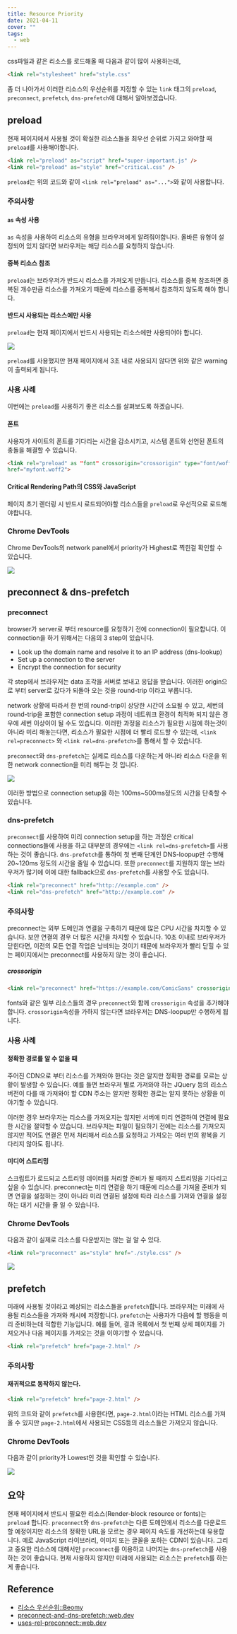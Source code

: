 ```yaml
---
title: Resource Priority
date: 2021-04-11
cover: ""
tags:
  - web
---
```


<!--truncate-->

css파일과 같은 리소스를 로드해올 때 다음과 같이 많이 사용하는데,

```html
<link rel="stylesheet" href="style.css"
```

좀 더 나아가서 이러한 리소스의 우선순위를 지정할 수 있는 `link` 태그의 `preload`, `preconnect`, `prefetch`, `dns-prefetch`에 대해서 알아보겠습니다.

## preload

현재 페이지에서 사용될 것이 확실한 리소스들을 최우선 순위로 가지고 와야할 때 `preload`를 사용해야합니다.

```html
<link rel="preload" as="script" href="super-important.js" />
<link rel="preload" as="style" href="critical.css" />
```

`preload`는 위의 코드와 같이 `<link rel="preload" as="...">`와 같이 사용합니다.

### 주의사항

#### `as` 속성 사용

`as` 속성을 사용하여 리소스의 유형을 브라우저에게 알려줘야합니다. 올바른 유형이 설정되어 있지 않다면 브라우저는 해당 리소스를 요청하지 않습니다.

#### 중복 리소스 참조

`preload`는 브라우저가 반드시 리소스를 가져오게 만듭니다. 리소스를 중복 참조하면 중복된 개수만큼 리소스를 가져오기 때문에 리소스를 중복해서 참조하지 않도록 해야 합니다.

#### 반드시 사용되는 리소스에만 사용

`preload`는 현재 페이지에서 반드시 사용되는 리소스에만 사용되어야 합니다.

![](../images/preload-warning.png)

`preload`를 사용했지만 현재 페이지에서 3초 내로 사용되지 않다면 위와 같은 warning이 출력되게 됩니다.

### 사용 사례

이번에는 `preload`를 사용하기 좋은 리소스를 살펴보도록 하겠습니다.

#### 폰트

사용자가 사이트의 폰트를 기다리는 시간을 감소시키고, 시스템 폰트와 선언된 폰트의 충돌을 해결할 수 있습니다.

```html
<link rel="preload" as "font" crossorigin="crossorigin" type="font/woff2"
href="myfont.woff2">
```

#### Critical Rendering Path의 CSS와 JavaScript

페이지 초기 렌더링 시 반드시 로드되어야할 리소스들을 `preload`로 우선적으로 로드해야합니다.

### Chrome DevTools

Chrome DevTools의 network panel에서 priority가 Highest로 찍힌걸 확인할 수 있습니다.

![](../images/preload-highest.png)

## preconnect & dns-prefetch

### preconnect

browser가 server로 부터 resource를 요청하기 전에 connection이 필요합니다. 이 connection을 하기 위해서는 다음의 3 step이 있습니다.

- Look up the domain name and resolve it to an IP address (dns-lookup)
- Set up a connection to the server
- Encrypt the connection for security

각 step에서 브라우저는 data 조각을 서버로 보내고 응답을 받습니다. 이러한 origin으로 부터 server로 갔다가 되돌아 오는 것을 round-trip 이라고 부릅니다.

network 상황에 따라서 한 번의 round-trip이 상당한 시간이 소요될 수 있고, 세번의 round-trip을 포함한 connection setup 과정이 네트워크 환경이 최적화 되지 않은 경우에 세번 이상이이 될 수도 있습니다. 이러한 과정을 리소스가 필요한 시점에 하는것이 아니라 미리 해놓는다면, 리소스가 필요한 시점에 더 빨리 로드할 수 있는데, `<link rel=preconnect>` 와 `<link rel=dns-prefetch>`를 통해서 할 수 있습니다.

`preconnect`와 `dns-prefetch`는 실제로 리소스를 다운하는게 아니라 리소스 다운을 위한 network connection을 미리 해두는 것 입니다.

![](../images/preconnect.png)

이러한 방법으로 connection setup을 하는 100ms~500ms정도의 시간을 단축할 수 있습니다.

### dns-prefetch

`preconnect`를 사용하여 미리 connection setup을 하는 과정은 critical connections들에 사용을 하고 대부분의 경우에는 `<link rel=dns-prefetch>`를 사용하는 것이 좋습니다. `dns-prefetch`를 통하여 첫 번째 단계인 DNS-loopup만 수행해 20~120ms 정도의 시간을 줄일 수 있습니다.
또한 `preconnect`를 지원하지 않는 브라우저가 많기에 이에 대한 fallback으로 `dns-prefetch`를 사용할 수도 있습니다.

```html
<link rel="preconnect" href="http://example.com" />
<link rel="dns-prefetch" href="http://example.com" />
```

### 주의사항

preconnect는 외부 도메인과 연결을 구축하기 때문에 많은 CPU 시간을 차지할 수 있습니다. 보안 연결의 경우 더 많은 시간을 차지할 수 있습니다. 10초 이내로 브라우저가 닫힌다면, 이전의 모든 연결 작업은 낭비되는 것이기 때문에 브라우저가 빨리 닫힐 수 있는 페이지에서는 preconnect를 사용하지 않는 것이 좋습니다.

##### crossorigin

```html
<link rel="preconnect" href="https://example.com/ComicSans" crossorigin />
```

fonts와 같은 일부 리소스들의 경우 `preconnect`와 함께 `crossorigin` 속성을 추가해야합니다.
`crossorigin`속성을 가하지 않는다면 브라우저는 DNS-loopup만 수행하게 됩니다.

### 사용 사례

#### 정확한 경로를 알 수 없을 때

주어진 CDN으로 부터 리소스를 가져와야 한다는 것은 알지만 정확한 경로를 모르는 상황이 발생할 수 있습니다. 예를 들면 브라우저 별로 가져와야 하는 JQuery 등의 리소스 버전이 다를 때 가져와야 할 CDN 주소는 알지만 정확한 경로는 알지 못하는 상황을 이야기할 수 있습니다.

이러한 경우 브라우저는 리소스를 가져오지는 않지만 서버에 미리 연결하여 연결에 필요한 시간을 절약할 수 있습니다. 브라우저는 파일이 필요하기 전에는 리소스를 가져오지 않지만 적어도 연결은 먼저 처리해서 리소스를 요청하고 가져오는 여러 번의 왕복을 기다리지 않아도 됩니다.

#### 미디어 스트리밍

스크립트가 로드되고 스트리밍 데이터를 처리할 준비가 될 때까지 스트리밍을 기다리고 싶을 수 있습니다. preconnect는 미리 연결을 하기 때문에 리소스를 가져올 준비가 되면 연결을 설정하는 것이 아니라 미리 연결된 설정에 따라 리소스를 가져와 연결을 설정하는 대기 시간을 줄 일 수 있습니다.

### Chrome DevTools

다음과 같이 실제로 리소스를 다운받지는 않는 걸 알 수 있다.

```html
<link rel="preconnect" as="style" href="./style.css" />
```

![](../images/preconnect-network.png)

## prefetch

미래에 사용될 것이라고 예상되는 리소스들을 `prefetch`합니다. 브라우저는 미래에 사용될 리소스들을 가져와 캐시에 저장합니다.
`prefetch`는 사용자가 다음에 할 행동을 미리 준비하는데 적합한 기능입니다. 예를 들어, 결과 목록에서 첫 번째 상세 페이지를 가져오거나 다음 페이지를 가져오는 것을 이야기할 수 있습니다.

```html
<link rel="prefetch" href="page-2.html" />
```

### 주의사항

#### 재귀적으로 동작하지 않는다.

```html
<link rel="prefetch" href="page-2.html" />
```

위의 코드와 같이 `prefetch`를 사용한다면, `page-2.html`이라는 HTML 리소스를 가져올 수 있지만 `page-2.html`에서 사용되는 CSS등의 리소스들은 가져오지 않습니다.

### Chrome DevTools

다음과 같이 priority가 Lowest인 것을 확인할 수 있습니다.

![](../images/prefetch-network.png)

## 요약

현재 페이지에서 반드시 필요한 리소스(Render-block resource or fonts)는 `preload` 합니다.
`preconnect`와 `dns-prefetch`는 다른 도메인에서 리소스를 다운로드할 예정이지만 리소스의 정확한 URL을 모르는 경우 페이지 속도를 개선하는데 유용합니다. 예로 JavaScript 라이브러리, 이미지 또는 글꼴을 포하는 CDN이 있습니다. 그리고 중요한 리소스에 대해서만 `preconnect`를 이용하고 나머지는 `dns-prefetch`를 사용하는 것이 좋습니다.
현재 사용하지 않지만 미래에 사용되는 리소스는 `prefetch`를 하는게 좋습니다.

## Reference

- [리소스 우선순위::Beomy](https://beomy.github.io/tech/browser/preload-preconnect-prefetch/)
- [preconnect-and-dns-prefetch::web.dev](https://web.dev/preconnect-and-dns-prefetch/)
- [uses-rel-preconnect::web.dev](https://web.dev/uses-rel-preconnect/)
